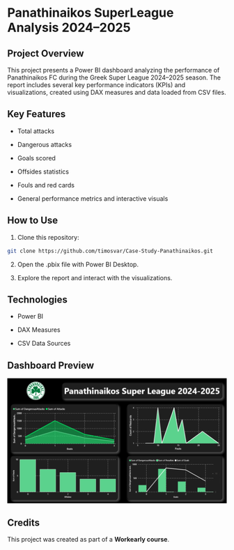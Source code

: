 # Panathinaikos SuperLeague Analysis 2024–2025

## Project Overview

This project presents a Power BI dashboard analyzing the performance of Panathinaikos FC during the Greek Super League 2024–2025 season.
The report includes several key performance indicators (KPIs) and visualizations, created using DAX measures and data loaded from CSV files.

## Key Features

- Total attacks

- Dangerous attacks

- Goals scored

- Offsides statistics

- Fouls and red cards

- General performance metrics and interactive visuals

## How to Use

1. Clone this repository:

```bash
git clone https://github.com/timosvar/Case-Study-Panathinaikos.git
```

2. Open the .pbix file with Power BI Desktop.

3. Explore the report and interact with the visualizations.

## Technologies

- Power BI

- DAX Measures

- CSV Data Sources

## Dashboard Preview

![Dashboard Screenshot](images/dashboard.png)

## Credits

This project was created as part of a **Workearly course**.